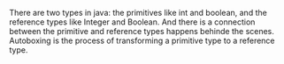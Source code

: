 

There are two types in java: the primitives like int and boolean, and the reference types like Integer and Boolean. And there is a connection between the primitive and reference types happens behinde the scenes. Autoboxing is the process of transforming a primitive type to a reference type.